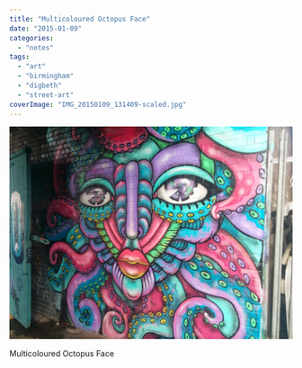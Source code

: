 ```yaml
---
title: "Multicoloured Octopus Face"
date: "2015-01-09"
categories: 
  - "notes"
tags: 
  - "art"
  - "birmingham"
  - "digbeth"
  - "street-art"
coverImage: "IMG_20150109_131409-scaled.jpg"
---
```


[![](images/IMG_20150109_131409-scaled.jpg)](https://davidpeach.co.uk/wp-content/uploads/2023/03/IMG_20150109_131409-scaled.jpg)

Multicoloured Octopus Face
